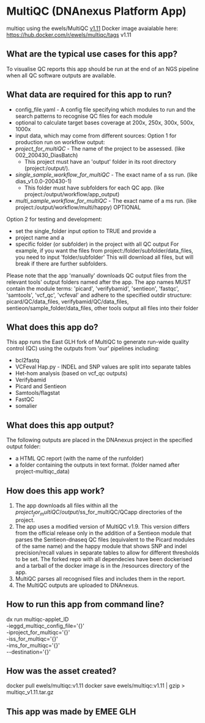 # MultiQC (DNAnexus Platform App)

multiqc
using the ewels/MultiQC [v1.11](https://github.com/ewels/MultiQC/tree/v1.11)
Docker image avaialable here: https://hub.docker.com/r/ewels/multiqc/tags v1.11

## What are the typical use cases for this app?
To visualise QC reports this app should be run at the end of an NGS pipeline when all QC software outputs are available.

## What data are required for this app to run?
* config_file.yaml - A config file specifying which modules to run and the search patterns to recognise QC files for each module
* optional to calculate target bases coverage at 200x, 250x, 300x, 500x, 1000x
* input data, which may come from different sources:
Option 1 for production run on workflow output:
* *project_for_multiQC* - The name of the project to be assessed. (like 002_200430_DiasBatch)
  - This project must have an 'output' folder in its root directory (project:/output/).
* *single_sample_workflow_for_multiQC* - The exact name of a ss run. (like dias_v1.0.0-200430-1) 
  - This folder must have subfolders for each QC app. (like project:/output/workflow/app_output)
* *multi_sample_workflow_for_multiQC* - The exact name of a ms run. (like project:/output/workflow/multi/happy) OPTIONAL

Option 2 for testing and development:
* set the single_folder input option to TRUE and provide a
* project name and a 
* specific folder (or subfolder) in the project with all QC output
For example, if you want the files from project:/folder/subfolder/data_files, you need to input 'folder/subfolder'
This will download all files, but will break if there are further subfolders.

Please note that the app 'manually' downloads QC output files from the relevant tools' output folders named after the app. The app names MUST contain the module terms: 'picard', 'verifybamid', 'sentieon', 'fastqc', 'samtools', 'vcf_qc', 'vcfeval'
and adhere to the specified outdir structure:
picard/QC/data_files, verifybamid/QC/data_files, sentieon/sample_folder/data_files, other tools output all files into their folder

## What does this app do?
This app runs the East GLH fork of MultiQC to generate run-wide quality control (QC) using the outputs from 'our' pipelines including:
* bcl2fastq
* VCFeval Hap.py - INDEL and SNP values are split into separate tables
* Het-hom analysis (based on vcf_qc outputs)
* Verifybamid
* Picard and Sentieon
* Samtools/flagstat
* FastQC
* somalier

## What does this app output?
The following outputs are placed in the DNAnexus project in the specified output folder:
* a HTML QC report (with the name of the runfolder)
* a folder containing the outputs in text format. (folder named after project-multiqc_data)

## How does this app work?
1. The app downloads all files within all the $project_for_multiQC/output/$ss_for_multiQC/QCapp directories of the project.
2. The app uses a modified version of MultiQC v1.9. This version differs from the official release only in the addition of a Sentieon module that parses the Sentieon-dnaseq QC files (equivalent to the Picard modules of the same name) and the happy module that shows SNP and indel precision/recall values in separate tables to allow for different thresholds to be set. The forked repo with all dependecies have been dockerised and a tarball of the docker image is in the /resources directory of the app.
3. MultiQC parses all recognised files and includes them in the report.
4. The MultiQC outputs are uploaded to DNAnexus.

## How to run this app from command line?
dx run multiqc-applet_ID \
-ieggd_multiqc_config_file='{}' \
-iproject_for_multiqc='{}' \
-iss_for_multiqc='{}' \
-ims_for_multiqc='{}' \
--destination='{}'

## How was the asset created?
docker pull ewels/multiqc:v1.11
docker save ewels/multiqc:v1.11 | gzip > multiqc_v1.11.tar.gz

## This app was made by EMEE GLH
